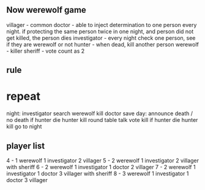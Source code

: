 ## Now werewolf game
villager - common
doctor - able to inject determination to one person every night. if protecting the same person twice in one night, and person did not get killed, the person dies
investigator - every night check one person, see if they are werewolf or not
hunter - when dead, kill another person
werewolf - killer
sheriff - vote count as 2

## rule
<!-- When killed, do not show role, but leave a piece of text.
When voting, people 
Maximum characters in one text is 30.
# first night
werewolf woke up and look at each other
investigator open up and search
# first day
round table talk
if round with sheriff
  apply for sheriff 
  vote for sheriff, ppl who apply can not vote
no vote to kill -->
# repeat
night:
investigator search
werewolf kill
doctor save
day:
announce death / no death
if hunter die hunter kill
round table talk
vote kill
if hunter die hunter kill
go to night

## player list
4 - 1 werewolf 1 investigator 2 villager
5 - 2 werewolf 1 investigator 2 villager with sheriff
6 - 2 werewolf 1 investigator 1 doctor 2 villager
7 - 2 werewolf 1 investigator 1 doctor 3 villager with sheriff
8 - 3 werewolf 1 investigator 1 doctor 3 villager